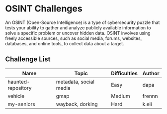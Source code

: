 # OSINT Challenges

An OSINT (Open-Source Intelligence) is a type of cybersecurity puzzle that tests your ability to gather and analyze publicly available information to solve a specific problem or uncover hidden data. OSINT involves using freely accessible sources, such as social media, forums, websites, databases, and online tools, to collect data about a target.

## Challenge List

| Name   | Topic           | Difficulties | Author |
|--------|-----------------|--------------|--------|
| haunted-repository | metadata, social media | Easy | dapa |
| vehicle | gmap         | Medium | frennn |
| my-seniors | wayback, dorking         | Hard | k.eii |
